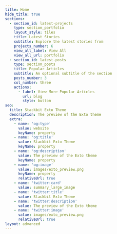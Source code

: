 ```yaml
---
title: Home
hide_title: true
sections:
  - section_id: latest-projects
    type: section_portfolio
    layout_style: tiles
    title: Latest Stories
    subtitle: Explore the latest stories from
    projects_number: 6
    view_all_label: View All
    view_all_url: portfolio
  - section_id: latest-posts
    type: section_posts
    title: Popular Articles
    subtitle: An optional subtitle of the section
    posts_number: 3
    col_number: three
    actions:
      - label: View More Popular Articles
        url: blog
        style: button
seo:
  title: Stackbit Exto Theme
  description: The preview of the Exto theme
  extra:
    - name: 'og:type'
      value: website
      keyName: property
    - name: 'og:title'
      value: Stackbit Exto Theme
      keyName: property
    - name: 'og:description'
      value: The preview of the Exto theme
      keyName: property
    - name: 'og:image'
      value: images/exto_preview.png
      keyName: property
      relativeUrl: true
    - name: 'twitter:card'
      value: summary_large_image
    - name: 'twitter:title'
      value: Stackbit Exto Theme
    - name: 'twitter:description'
      value: The preview of the Exto theme
    - name: 'twitter:image'
      value: images/exto_preview.png
      relativeUrl: true
layout: advanced
---
```

